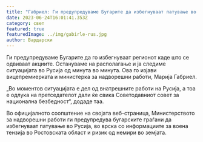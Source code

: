 ```yaml
---
title: "Габриел: Ги предупредуваме Бугарите да избегнуваат патување во Русија"
date: 2023-06-24T16:01:41.353Z
category: свет
featured: true
featuredImage: ../img/gabirle-rus.jpg
author: Вардарски
---
```

Ги предупредуваме Бугарите да го избегнуваат регионот каде што се одвиваат акциите. Остануваме на располагање и ја следиме ситуацијата во Русија од минута во минута. Ова го изјави вицепремиерката и министерка за надворешни работи, Марија Габриел.

„Во моментов ситуацијата е дел од внатрешните работи на Русија, а тоа е одлука на претседателот дали ќе свика Советодавниот совет за национална безбедност“, додаде таа.

Во официјалното соопштение на својата веб-страница, Министерството за надворешни работи ги предупредува бугарските граѓани да избегнуваат патување во Русија, во врска со информациите за воена тензија во Ростовската област и ризик од немири во земјата.
